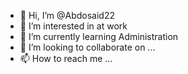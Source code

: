 - 👋 Hi, I’m @Abdosaid22
- 👀 I’m interested in at work 
- 🌱 I’m currently learning Administration 
- 💞️ I’m looking to collaborate on ...
- 📫 How to reach me ...

<!---
Abdosaid22/Abdosaid22 is a ✨ special ✨ repository because its `README.md` (this file) appears on your GitHub profile.
You can click the Preview link to take a look at your changes.
--->
